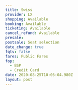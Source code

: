 ```yaml
---
title: Swiss
provider: LX
shopping: Available
booking: Available
ticketing: Available
cancel_refund: Available
presale:
postsale: Seat selection
date_change: true
fqtv: false
fares: Public Fares
fop:
  - BSP
  - Credit Card
date: 2020-08-25T10:05:04.980Z
layout: post
---
```

